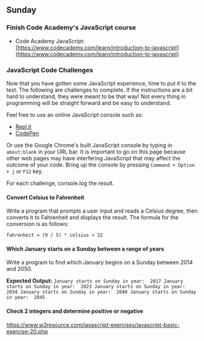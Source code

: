 ## Sunday

### Finish Code Academy's JavaScript course
* Code Academy JavaScript: [https://www.codecademy.com/learn/introduction-to-javascript](https://www.codecademy.com/learn/introduction-to-javascript)


### JavaScript Code Challenges
Now that you have gotten some JavaScript experience, time to put it to the test. The following are challenges to complete. If the instructions are a bit hard to understand, they were meant to be that way! Not every thing in programming will be straight forward and be easy to understand.

Feel free to use an online JavaScript console such as:
* [Repl.it](https://repl.it/)
* [CodePen](https://codepen.io/)

Or use the Google Chrome's built JavaScript console by typing in `about:blank` in your URL bar. It is important to go on this page because other web pages may have interfering JavaScript that may affect the outcome of your code. Bring up the console by pressing `Command + Option + j` or `F12` key.

For each challenge, console.log the result.

#### Convert Celsius to Fahrenheit
Write a program that prompts a user input and reads a Celsius degree, then converts it to Fahrenheit and displays the result. The formula for the conversion is as follows:

`fahrenheit = (9 / 5) * celsius + 32`

#### Which January starts on a Sunday between a range of years
Write a program to find which January begins on a Sunday between 2014 and 2050.

**Expected Output:**
`January starts on Sunday in year:  2017
January starts on Sunday in year:  2023
January starts on Sunday in year:  2034
January starts on Sunday in year:  2040
January starts on Sunday in year:  2045`

#### Check 2 integers and determine positive or negative
https://www.w3resource.com/javascript-exercises/javascript-basic-exercise-20.php
